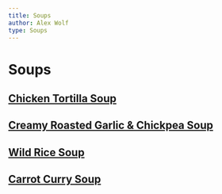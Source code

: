 ```yaml
---
title: Soups
author: Alex Wolf
type: Soups
---
```

# Soups

## [Chicken Tortilla Soup](./chicken_tortilla_soup.html)
## [Creamy Roasted Garlic & Chickpea Soup](./garlic_chickpea.html)
## [Wild Rice Soup](./wild_rice_soup.html)
## [Carrot Curry Soup](./carrot_curry_soup.html)
